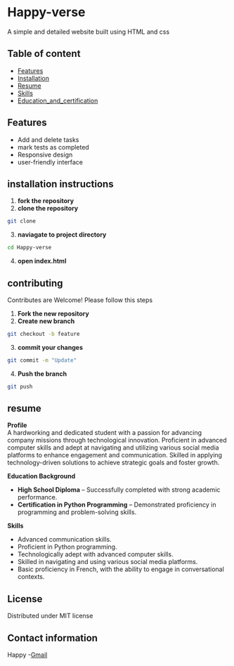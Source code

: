 # Happy-verse
A simple and detailed website built using HTML and css
## Table of content
- [Features](#features)
- [Installation](#installation)
- [Resume](#resume)
- [Skills](#skills)
- [Education_and_certification](#Education)

## Features 
- Add and delete tasks 
- mark tests as completed 
- Responsive design
- user-friendly interface


## installation instructions
1. **fork the repository**
2. **clone the repository**
```bash
git clone 
```
3. **naviagate to project directory**
```bash
cd Happy-verse
```
4. **open index.html**
## contributing 
Contributes are Welcome! Please follow this steps 

1. **Fork the new repository**
2. **Create new branch**
```bash
git checkout -b feature
```
3. **commit your changes**
```bash
git commit -m "Update"
```
4. **Push the branch**
```bash
git push
```





## resume
**Profile**  
A hardworking and dedicated student with a passion for advancing company missions through technological innovation. Proficient in advanced computer skills and adept at navigating and utilizing various social media platforms to enhance engagement and communication. Skilled in applying technology-driven solutions to achieve strategic goals and foster growth.  


**Education Background**  

- **High School Diploma** – Successfully completed with strong academic performance.  
- **Certification in Python Programming** – Demonstrated proficiency in programming and problem-solving skills.  

**Skills**  

- Advanced communication skills.  
- Proficient in Python programming.  
- Technologically adept with advanced computer skills.  
- Skilled in navigating and using various social media platforms.  
- Basic proficiency in French, with the ability to engage in conversational contexts.  


## License
Distributed under MIT license

## Contact information
Happy -[Gmail](mailto:mainahappiness361@gmail.com)
